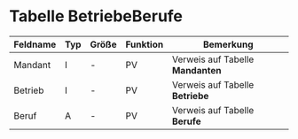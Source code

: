 # Tabelle BetriebeBerufe



| Feldname | Typ | Größe | Funktion | Bemerkung                         |
|----------|-----|-------|----------|-----------------------------------|
| Mandant  | I   | -     | PV       | Verweis auf Tabelle **Mandanten** |
| Betrieb  | I   | -     | PV       | Verweis auf Tabelle **Betriebe**  |
| Beruf    | A   | -     | PV       | Verweis auf Tabelle **Berufe**    |


